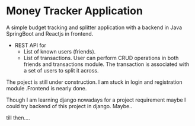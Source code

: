 
# Money Tracker Application

A simple budget tracking and splitter application with a backend in Java SpringBoot and Reactjs in frontend.

- REST API for
    - List of known users (friends).
    - List of transactions.
User can perform CRUD operations in both friends and transactions module.
The transaction is associated with a set of users to split it across.


The poject is still under construction.
I am stuck in login and registration module .Frontend is nearly done.

Though I am learning django nowadays for a project requirement maybe I could try backend of this project  in django. Maybe..


till then....

